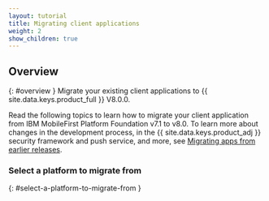 ```yaml
---
layout: tutorial
title: Migrating client applications
weight: 2
show_children: true
---
```

<!-- NLS_CHARSET=UTF-8 -->
## Overview
{: #overview }
Migrate your existing client applications to {{ site.data.keys.product_full }} V8.0.0.

Read the following topics to learn how to migrate your client application from IBM MobileFirst Platform Foundation v7.1 to v8.0. To learn more about changes in the development process, in the {{ site.data.keys.product_adj }} security framework and push service, and more, see [Migrating apps from earlier releases](../).

### Select a platform to migrate from
{: #select-a-platform-to-migrate-from }
